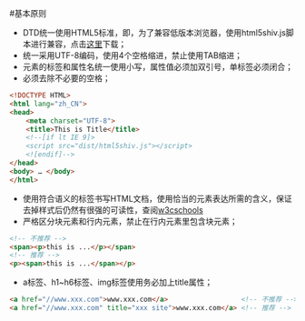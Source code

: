 #基本原则
* DTD统一使用HTML5标准，即<!DOCTYPE HTML>，为了兼容低版本浏览器，使用html5shiv.js脚本进行兼容，点击[这里](https://code.google.com/p/html5shiv/)下载；
* 统一采用UTF-8编码，使用4个空格缩进，禁止使用TAB缩进；
* 元素的标签和属性名统一使用小写，属性值必须加双引号，单标签必须闭合；
* 必须去除不必要的空格；

```html
<!DOCTYPE HTML>
<html lang="zh_CN">
<head>
    <meta charset="UTF-8">
    <title>This is Title</title>
    <!--[if lt IE 9]>
    <script src="dist/html5shiv.js"></script>
    <![endif]-->
</head>
<body> … </body>
</html>
```

* 使用符合语义的标签书写HTML文档，使用恰当的元素表达所需的含义，保证去掉样式后仍然有很强的可读性，查阅[w3cschools](http://www.w3schools.com/)
* 严格区分块元素和行内元素，禁止在行内元素里包含块元素；

```html
<!-- 不推荐 -->
<span><p>this is ...</p></span>
<!-- 推荐 -->
<p><span>this is ...</span></p>
```
* a标签、h1~h6标签、img标签使用务必加上title属性；

```html
<a href="//www.xxx.com">www.xxx.com</a>                  <!-- 不推荐 -->
<a href="//www.xxx.com" title="xxx site">www.xxx.com</a> <!-- 推荐 -->
```


